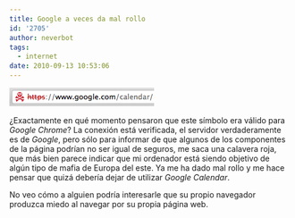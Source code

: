 ```yaml
---
title: Google a veces da mal rollo
id: '2705'
author: neverbot
tags:
  - internet
date: 2010-09-13 10:53:06
---
```


![google calendar.png](./google-a-veces-da-mal-rollo/google-calendar.png)  

¿Exactamente en qué momento pensaron que este símbolo era válido para _Google Chrome_? La conexión está verificada, el servidor verdaderamente es de _Google_, pero sólo para informar de que algunos de los componentes de la página podrían no ser igual de seguros, me saca una calavera roja, que más bien parece indicar que mi ordenador está siendo objetivo de algún tipo de mafia de Europa del este. Ya me ha dado mal rollo y me hace pensar que quizá debería dejar de utilizar _Google Calendar_.

No veo cómo a alguien podría interesarle que su propio navegador produzca miedo al navegar por su propia página web.
